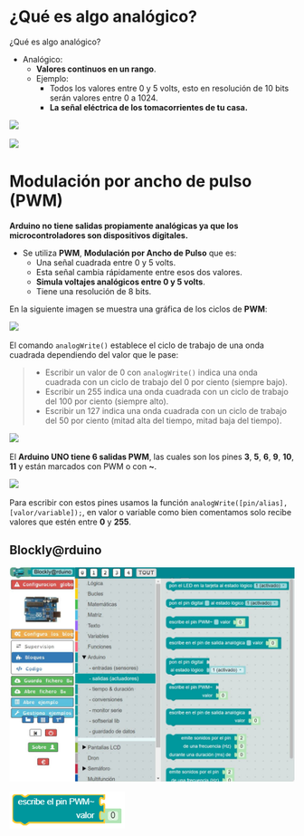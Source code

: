 # ¿Qué es algo analógico?

¿Qué es algo analógico?
- Analógico:
  + **Valores continuos en un rango**.
  + Ejemplo: 
    * Todos los valores entre 0 y 5 volts, esto en resolución de 10 bits serán valores entre 0 a 1024.
    * **La señal eléctrica de los tomacorrientes de tu casa.**
    
![](http://dux.com.ve/Tomacorriente_Tomadecorriente_Triple_Dux-01.png) 

![](https://cursos.mcielectronics.cl/wp-content/uploads/2014/09/022.png)

# Modulación por ancho de pulso (PWM) 

**Arduino no tiene salidas propiamente analógicas ya que los microcontroladores son dispositivos digitales.**
- Se utiliza **PWM**, **Modulación por Ancho de Pulso** que es:
  + Una señal cuadrada entre 0 y 5 volts.
  + Esta señal cambia rápidamente entre esos dos valores.
  + **Simula voltajes analógicos entre 0 y 5 volts**.
  + Tiene una resolución de 8 bits.

En la siguiente imagen se muestra una gráfica de los ciclos de **PWM**:

![](https://i.pinimg.com/originals/ec/79/c9/ec79c97752fb5d8b9250dcafd4f514b0.png)

El comando `analogWrite()` establece el ciclo de trabajo de una onda cuadrada dependiendo del valor que le pase:
> - Escribir un valor de 0 con `analogWrite()` indica una onda cuadrada con un ciclo de trabajo del 0 por ciento (siempre bajo).
> -  Escribir un 255 indica una onda cuadrada con un ciclo de trabajo del 100 por ciento (siempre alto).
> -  Escribir un 127 indica una onda cuadrada con un ciclo de trabajo del 50 por ciento (mitad alta del tiempo, mitad baja del tiempo).


![](https://i0.wp.com/upload.wikimedia.org/wikipedia/commons/thumb/e/e7/Pulse_density_modulation.svg/300px-Pulse_density_modulation.svg.png)

El **Arduino UNO tiene 6 salidas PWM**, las cuales son los pines **3**, **5**, **6**, **9**, **10**, **11** y están marcados con PWM
o con **~**. 

![](https://www.electronicwings.com/public/images/user_images/images/Arduino/Arduino_basics/Arduino_PWM/arduino%20pwm%20pins.png)

Para escribir con estos pines usamos la función ``analogWrite([pin/alias],[valor/variable]);``, en valor o variable como bien comentamos solo recibe valores que estén entre **0** y **255**.


## Blockly@rduino

![](https://github.com/Ezzzzzzzzzzzzzz/CursoRoboticaAplicada/blob/master/PracticasArduino/Practica6/Blockly_PWM.JPG)

![](https://github.com/Ezzzzzzzzzzzzzz/CursoRoboticaAplicada/blob/master/PracticasArduino/Practica6/capture1601328691926.png)
<!--stackedit_data:
eyJoaXN0b3J5IjpbLTk4NDkzMTY1NCwtMTkwOTM0NzQzMywtMT
Q1MDgwOTM1OCwtOTAwMDIzNTk0LDI3MDU0OTcyMiwtMTYyNjY0
NTQ3N119
-->